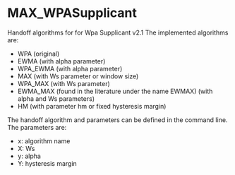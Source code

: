 # MAX_WPASupplicant
Handoff algorithms for for Wpa Supplicant v2.1
The implemented algorithms are:
- WPA (original)
- EWMA (with alpha parameter)
- WPA_EWMA (with alpha parameter)
- MAX (with Ws parameter or window size)
- WPA_MAX (with Ws parameter)
- EWMA_MAX (found in the literature under the name EWMAX) (with alpha and Ws parameters)
- HM (with parameter hm or fixed hysteresis margin)

The handoff algorithm and parameters can be defined in the command line. The parameters are:
- x: algorithm name
- X: Ws
- y: alpha
- Y: hysteresis margin
